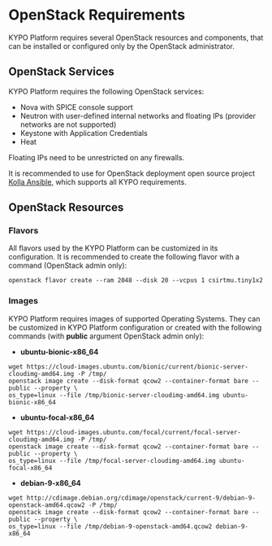# OpenStack Requirements
KYPO Platform requires several OpenStack resources and components, that can be installed or configured only by the OpenStack administrator.

## OpenStack Services
KYPO Platform requires the following OpenStack services:

* Nova with SPICE console support
* Neutron with user-defined internal networks and floating IPs (provider networks are not supported)
* Keystone with Application Credentials
* Heat

Floating IPs need to be unrestricted on any firewalls.

It is recommended to use for OpenStack deployment open source project [Kolla Ansible](https://github.com/openstack/kolla-ansible),
which supports all KYPO requirements.

## OpenStack Resources

### Flavors
All flavors used by the KYPO Platform can be customized in its configuration. It is recommended to create the following flavor with a command (OpenStack admin only):
```
openstack flavor create --ram 2048 --disk 20 --vcpus 1 csirtmu.tiny1x2
```

### Images
KYPO Platform requires images of supported Operating Systems. They can be customized in KYPO Platform configuration or created with the following commands (with **public** argument OpenStack admin only):

* **ubuntu-bionic-x86_64**
```
wget https://cloud-images.ubuntu.com/bionic/current/bionic-server-cloudimg-amd64.img -P /tmp/
openstack image create --disk-format qcow2 --container-format bare --public --property \
os_type=linux --file /tmp/bionic-server-cloudimg-amd64.img ubuntu-bionic-x86_64
```
* **ubuntu-focal-x86_64**
```
wget https://cloud-images.ubuntu.com/focal/current/focal-server-cloudimg-amd64.img -P /tmp/
openstack image create --disk-format qcow2 --container-format bare --public --property \
os_type=linux --file /tmp/focal-server-cloudimg-amd64.img ubuntu-focal-x86_64
```

* **debian-9-x86_64**
```
wget http://cdimage.debian.org/cdimage/openstack/current-9/debian-9-openstack-amd64.qcow2 -P /tmp/
openstack image create --disk-format qcow2 --container-format bare --public --property \
os_type=linux --file /tmp/debian-9-openstack-amd64.qcow2 debian-9-x86_64
```
